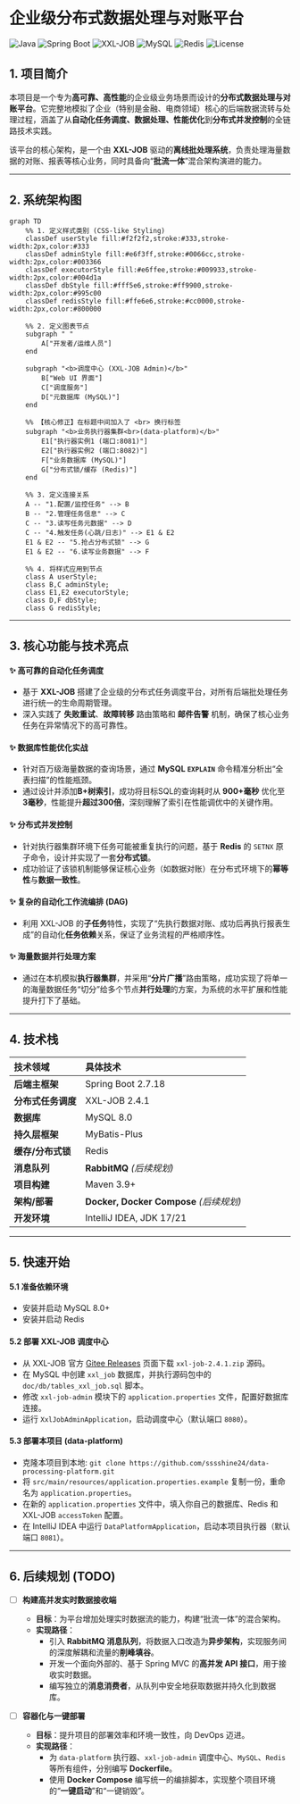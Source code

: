 # 企业级分布式数据处理与对账平台

![Java](https://img.shields.io/badge/Language-Java-blue) ![Spring Boot](https://img.shields.io/badge/Framework-Spring%20Boot-brightgreen) ![XXL-JOB](https://img.shields.io/badge/Scheduler-XXL--JOB-orange) ![MySQL](https://img.shields.io/badge/Database-MySQL-blueviolet) ![Redis](https://img.shields.io/badge/Cache-Redis-red) ![License](https://img.shields.io/badge/License-Apache%202.0-lightgrey)

## 1. 项目简介

本项目是一个专为**高可靠、高性能**的企业级业务场景而设计的**分布式数据处理与对账平台**。它完整地模拟了企业（特别是金融、电商领域）核心的后端数据流转与处理过程，涵盖了从**自动化任务调度、数据处理、性能优化**到**分布式并发控制**的全链路技术实践。

该平台的核心架构，是一个由 **XXL-JOB** 驱动的**离线批处理系统**，负责处理海量数据的对账、报表等核心业务，同时具备向“**批流一体**”混合架构演进的能力。

---

## 2. 系统架构图

```mermaid
graph TD
    %% 1. 定义样式类别 (CSS-like Styling)
    classDef userStyle fill:#f2f2f2,stroke:#333,stroke-width:2px,color:#333
    classDef adminStyle fill:#e6f3ff,stroke:#0066cc,stroke-width:2px,color:#003366
    classDef executorStyle fill:#e6ffee,stroke:#009933,stroke-width:2px,color:#004d1a
    classDef dbStyle fill:#fff5e6,stroke:#ff9900,stroke-width:2px,color:#995c00
    classDef redisStyle fill:#ffe6e6,stroke:#cc0000,stroke-width:2px,color:#800000

    %% 2. 定义图表节点
    subgraph " "
        A["开发者/运维人员"]
    end

    subgraph "<b>调度中心 (XXL-JOB Admin)</b>"
        B["Web UI 界面"]
        C["调度服务"]
        D["元数据库 (MySQL)"]
    end

    %% 【核心修正】在标题中间加入了 <br> 换行标签
    subgraph "<b>业务执行器集群<br>(data-platform)</b>"
        E1["执行器实例1 (端口:8081)"]
        E2["执行器实例2 (端口:8082)"]
        F["业务数据库 (MySQL)"]
        G["分布式锁/缓存 (Redis)"]
    end

    %% 3. 定义连接关系
    A -- "1.配置/监控任务" --> B
    B -- "2.管理任务信息" --> C
    C -- "3.读写任务元数据" --> D
    C -- "4.触发任务(心跳/日志)" --> E1 & E2
    E1 & E2 -- "5.抢占分布式锁" --> G
    E1 & E2 -- "6.读写业务数据" --> F
    
    %% 4. 将样式应用到节点
    class A userStyle;
    class B,C adminStyle;
    class E1,E2 executorStyle;
    class D,F dbStyle;
    class G redisStyle;
```

---

## 3. 核心功能与技术亮点

#### ✨ 高可靠的自动化任务调度
* 基于 **XXL-JOB** 搭建了企业级的分布式任务调度平台，对所有后端批处理任务进行统一的生命周期管理。
* 深入实践了 **失败重试**、**故障转移** 路由策略和 **邮件告警** 机制，确保了核心业务任务在异常情况下的高可靠性。

#### ✨ 数据库性能优化实战
* 针对百万级海量数据的查询场景，通过 **MySQL `EXPLAIN`** 命令精准分析出“全表扫描”的性能瓶颈。
* 通过设计并添加**B+树索引**，成功将目标SQL的查询耗时从 **900+毫秒** 优化至 **3毫秒**，性能提升**超过300倍**，深刻理解了索引在性能调优中的关键作用。

#### ✨ 分布式并发控制
* 针对执行器集群环境下任务可能被重复执行的问题，基于 **Redis** 的 `SETNX` 原子命令，设计并实现了一套**分布式锁**。
* 成功验证了该锁机制能够保证核心业务（如数据对账）在分布式环境下的**幂等性**与**数据一致性**。

#### ✨ 复杂的自动化工作流编排 (DAG)
* 利用 XXL-JOB 的**子任务**特性，实现了“先执行数据对账、成功后再执行报表生成”的自动化**任务依赖**关系，保证了业务流程的严格顺序性。

#### ✨ 海量数据并行处理方案
* 通过在本机模拟**执行器集群**，并采用“**分片广播**”路由策略，成功实现了将单一的海量数据任务“切分”给多个节点**并行处理**的方案，为系统的水平扩展和性能提升打下了基础。

---

## 4. 技术栈

| 技术领域 | 具体技术 |
| :--- | :--- |
| **后端主框架** | Spring Boot 2.7.18 |
| **分布式任务调度** | XXL-JOB 2.4.1 |
| **数据库** | MySQL 8.0 |
| **持久层框架** | MyBatis-Plus |
| **缓存/分布式锁** | Redis |
| **消息队列** | **RabbitMQ** *(后续规划)* |
| **项目构建** | Maven 3.9+ |
| **架构/部署** | **Docker, Docker Compose** *(后续规划)* |
| **开发环境** | IntelliJ IDEA, JDK 17/21 |

---

## 5. 快速开始

#### **5.1 准备依赖环境**
- 安装并启动 MySQL 8.0+
- 安装并启动 Redis

#### **5.2 部署 XXL-JOB 调度中心**
- 从 XXL-JOB 官方 [Gitee Releases](https://gitee.com/xuxueli/xxl-job/releases) 页面下载 `xxl-job-2.4.1.zip` 源码。
- 在 MySQL 中创建 `xxl_job` 数据库，并执行源码包中的 `doc/db/tables_xxl_job.sql` 脚本。
- 修改 `xxl-job-admin` 模块下的 `application.properties` 文件，配置好数据库连接。
- 运行 `XxlJobAdminApplication`，启动调度中心（默认端口 `8080`）。

#### **5.3 部署本项目 (data-platform)**
- 克隆本项目到本地: `git clone https://github.com/sssshine24/data-processing-platform.git`
- 将 `src/main/resources/application.properties.example` 复制一份，重命名为 `application.properties`。
- 在新的 `application.properties` 文件中，填入你自己的数据库、Redis 和 XXL-JOB `accessToken` 配置。
- 在 IntelliJ IDEA 中运行 `DataPlatformApplication`，启动本项目执行器（默认端口 `8081`）。

---

## 6. 后续规划 (TODO)

- [ ] **构建高并发实时数据接收端**
  - **目标**：为平台增加处理实时数据流的能力，构建“批流一体”的混合架构。
  - **实现路径**：
    - 引入 **RabbitMQ 消息队列**，将数据入口改造为**异步架构**，实现服务间的深度解耦和流量的**削峰填谷**。
    - 开发一个面向外部的、基于 Spring MVC 的**高并发 API 接口**，用于接收实时数据。
    - 编写独立的**消息消费者**，从队列中安全地获取数据并持久化到数据库。

- [ ] **容器化与一键部署**
  - **目标**：提升项目的部署效率和环境一致性，向 DevOps 迈进。
  - **实现路径**：
    - 为 `data-platform` 执行器、`xxl-job-admin` 调度中心、`MySQL`、`Redis` 等所有组件，分别编写 **Dockerfile**。
    - 使用 **Docker Compose** 编写统一的编排脚本，实现整个项目环境的“**一键启动**”和“一键销毁”。
